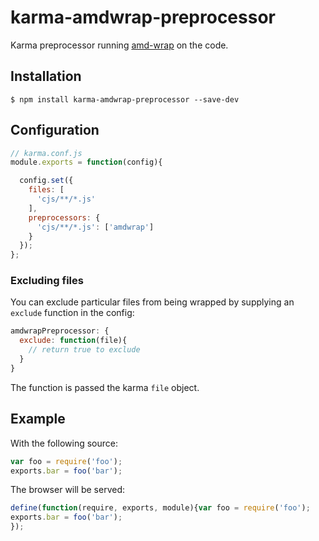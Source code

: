 karma-amdwrap-preprocessor
==========================

Karma preprocessor running [amd-wrap](https://www.npmjs.org/package/amd-wrap) on
the code.

## Installation

    $ npm install karma-amdwrap-preprocessor --save-dev

## Configuration

```javascript
// karma.conf.js
module.exports = function(config){

  config.set({
    files: [
      'cjs/**/*.js'
    ],
    preprocessors: {
      'cjs/**/*.js': ['amdwrap']
    }
  });
};
```

### Excluding files

You can exclude particular files from being wrapped by supplying an `exclude`
function in the config:

```javascript
amdwrapPreprocessor: {
  exclude: function(file){
    // return true to exclude
  }
}
```

The function is passed the karma `file` object.

## Example

With the following source:

```javascript
var foo = require('foo');
exports.bar = foo('bar');
```

The browser will be served:

```javascript
define(function(require, exports, module){var foo = require('foo');
exports.bar = foo('bar');
});
```
